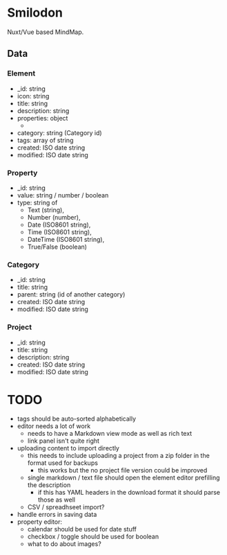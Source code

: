 
# Smilodon

Nuxt/Vue based MindMap.

## Data

### Element

- \_id: string
- icon: string
- title: string
- description: string
- properties: object
  + [key]: Property
- category: string (Category id)
- tags: array of string
- created: ISO date string
- modified: ISO date string

### Property

- \_id: string
- value: string / number / boolean
- type: string of
  + Text (string),
  + Number (number),
  + Date (ISO8601 string),
  + Time (ISO8601 string),
  + DateTime (ISO8601 string),
  + True/False (boolean)

### Category

- \_id: string
- title: string
- parent: string (id of another category)
- created: ISO date string
- modified: ISO date string

### Project

- \_id: string
- title: string
- description: string
- created: ISO date string
- modified: ISO date string

# TODO

- tags should be auto-sorted alphabetically
- editor needs a lot of work
  + needs to have a Markdown view mode as well as rich text
  + link panel isn't quite right
- uploading content to import directly
  + this needs to include uploading a project from a zip folder in the format used for backups
    * this works but the no project file version could be improved
  + single markdown / text file should open the element editor prefilling the description
    * if this has YAML headers in the download format it should parse those as well
  + CSV / spreadhseet import?
- handle errors in saving data
- property editor:
  + calendar should be used for date stuff
  + checkbox / toggle should be used for boolean
  + what to do about images?
